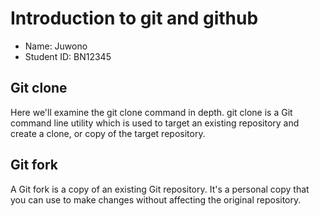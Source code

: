 # Introduction to git and github

- Name: Juwono
- Student ID: BN12345

## Git clone

Here we'll examine the git clone command in depth. git clone is a Git command line utility which is used to target an existing repository and create a clone, or copy of the target repository.

## Git fork

A Git fork is a copy of an existing Git repository. It's a personal copy that you can use to make changes without affecting the original repository.
